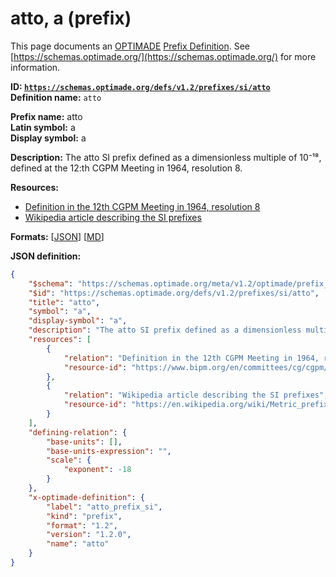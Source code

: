 # atto, a (prefix)

This page documents an [OPTIMADE](https://www.optimade.org/) [Prefix Definition](https://schemas.optimade.org/#definitions). See [https://schemas.optimade.org/](https://schemas.optimade.org/) for more information.

**ID: [`https://schemas.optimade.org/defs/v1.2/prefixes/si/atto`](https://schemas.optimade.org/defs/v1.2/prefixes/si/atto.md)**  
**Definition name:** `atto`

**Prefix name:** atto  
**Latin symbol:** a  
**Display symbol:** a  
  
**Description:** The atto SI prefix defined as a dimensionless multiple of 10⁻¹⁸, defined at the 12:th CGPM Meeting in 1964, resolution 8.



**Resources:**

- [Definition in the 12th CGPM Meeting in 1964, resolution 8](https://www.bipm.org/en/committees/cg/cgpm/12-1964/resolution-8)
- [Wikipedia article describing the SI prefixes](https://en.wikipedia.org/wiki/Metric_prefix)


**Formats:** [[JSON](atto.json)] [[MD](atto.md)]

**JSON definition:**

``` json
{
    "$schema": "https://schemas.optimade.org/meta/v1.2/optimade/prefix_definition.md",
    "$id": "https://schemas.optimade.org/defs/v1.2/prefixes/si/atto",
    "title": "atto",
    "symbol": "a",
    "display-symbol": "a",
    "description": "The atto SI prefix defined as a dimensionless multiple of 10\u207b\u00b9\u2078, defined at the 12:th CGPM Meeting in 1964, resolution 8.",
    "resources": [
        {
            "relation": "Definition in the 12th CGPM Meeting in 1964, resolution 8",
            "resource-id": "https://www.bipm.org/en/committees/cg/cgpm/12-1964/resolution-8"
        },
        {
            "relation": "Wikipedia article describing the SI prefixes",
            "resource-id": "https://en.wikipedia.org/wiki/Metric_prefix"
        }
    ],
    "defining-relation": {
        "base-units": [],
        "base-units-expression": "",
        "scale": {
            "exponent": -18
        }
    },
    "x-optimade-definition": {
        "label": "atto_prefix_si",
        "kind": "prefix",
        "format": "1.2",
        "version": "1.2.0",
        "name": "atto"
    }
}
```